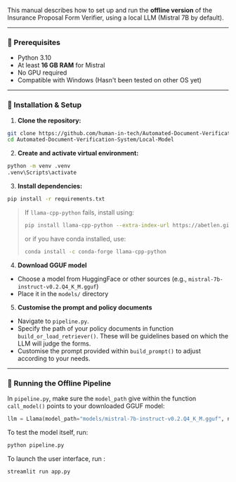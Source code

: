 This manual describes how to set up and run the **offline version** of the Insurance Proposal Form Verifier, using a local LLM (Mistral 7B by default).

---

### 📂 Prerequisites

- Python 3.10
- At least **16 GB RAM** for Mistral
- No GPU required
- Compatible with Windows (Hasn't been tested on other OS yet)

---

### 🔧 Installation & Setup

1. **Clone the repository:**

```bash
git clone https://github.com/human-in-tech/Automated-Document-Verification-System
cd Automated-Document-Verification-System/Local-Model
```

2. **Create and activate virtual environment:**

```bash
python -m venv .venv
.venv\Scripts\activate
```

3. **Install dependencies:**

```bash
pip install -r requirements.txt
```

> If `llama-cpp-python` fails, install using:
>
> ```bash
> pip install llama-cpp-python --extra-index-url https://abetlen.github.io/llama-cpp-python/whl/avx2
> ```
> or if you have conda installed, use:
> ```bash
> conda install -c conda-forge llama-cpp-python
> ```

4. **Download GGUF model**

- Choose a model from HuggingFace or other sources (e.g., `mistral-7b-instruct-v0.2.Q4_K_M.gguf`)
- Place it in the `models/` directory

5. **Customise the prompt and policy documents**
- Navigate to `pipeline.py`.
- Specify the path of your policy documents in function `build_or_load_retriever()`. These will be guidelines based on which the LLM will judge the forms.
- Customise the prompt provided within `build_prompt()` to adjust according to your needs.

---

### 🚀 Running the Offline Pipeline

In `pipeline.py`, make sure the `model_path` give within the function `call_model()` points to your downloaded GGUF model:

```python
llm = Llama(model_path="models/mistral-7b-instruct-v0.2.Q4_K_M.gguf", n_ctx=8192)
```

To test the model itself, run:

```bash
python pipeline.py
```

To launch the user interface, run :

```bash
streamlit run app.py
```
